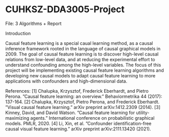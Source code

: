 # CUHKSZ-DDA3005-Project
File:
3 Algorithms + Report

Introduction

Causal feature learning is a special caual learning method, as a causal inference framework rooted in
the language of causal graphical models in 2009. The goal of causal feature learning is to discover
high-level causal relations from low-level data, and at reducing the experimental effort to understand
confounding among the high-level variables. The focus of this project will be implementing existing
causal feature learning algorithms and developing new causal models to adapt causal feature learning
to more applications with confounders and high-dimensional data.

References:
[1] Chalupka, Krzysztof, Frederick Eberhardt, and Pietro Perona. ”Causal feature learning: an
overview.” Behaviormetrika 44 (2017): 137-164.
[2] Chalupka, Krzysztof, Pietro Perona, and Frederick Eberhardt. ”Visual causal feature learning.”
arXiv preprint arXiv:1412.2309 (2014).
[3] Kinney, David, and David Watson. ”Causal feature learning for utility-maximizing agents.” International
conference on probabilistic graphical models. PMLR, 2020.
[4] Li, Xin, et al. ”Confounder identification-free causal visual feature learning.” arXiv preprint
arXiv:2111.13420 (2021).
